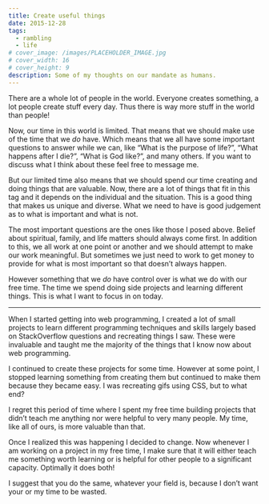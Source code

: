 ```yaml
---
title: Create useful things
date: 2015-12-28
tags:
  - rambling
  - life
# cover_image: /images/PLACEHOLDER_IMAGE.jpg
# cover_width: 16
# cover_height: 9
description: Some of my thoughts on our mandate as humans.
---
```


There are a whole lot of people in the world. Everyone creates something, a lot people create stuff every day. Thus there is way more stuff in the world than people!

Now, our time in this world is limited. That means that we should make use of the time that we _do_ have. Which means that we all have some important questions to answer while we can, like “What is the purpose of life?”, “What happens after I die?”, “What is God like?”, and many others. If you want to discuss what I think about these feel free to message me.

But our limited time also means that we should spend our time creating and doing things that are valuable. Now, there are a lot of things that fit in this tag and it depends on the individual and the situation. This is a good thing that makes us unique and diverse. What we need to have is good judgement as to what is important and what is not.

The most important questions are the ones like those I posed above. Belief about spiritual, family, and life matters should always come first. In addition to this, we all work at one point or another and we should attempt to make our work meaningful. But sometimes we just need to work to get money to provide for what is most important so that doesn’t always happen.

However something that we _do_ have control over is what we do with our free time. The time we spend doing side projects and learning different things. This is what I want to focus in on today.

<hr>

When I started getting into web programming, I created a lot of small projects to learn different programming techniques and skills largely based on StackOverflow questions and recreating things I saw. These were invaluable and taught me the majority of the things that I know now about web programming.

I continued to create these projects for some time. However at some point, I stopped learning something from creating them but continued to make them because they became easy. I was recreating gifs using CSS, but to what end?

I regret this period of time where I spent my free time building projects that didn’t teach me anything nor were helpful to very many people. My time, like all of ours, is more valuable than that.

Once I realized this was happening I decided to change. Now whenever I am working on a project in my free time, I make sure that it will either teach me something worth learning or is helpful for other people to a significant capacity. Optimally it does both!

I suggest that you do the same, whatever your field is, because I don’t want your or my time to be wasted.
